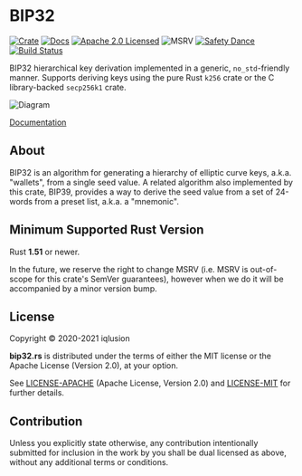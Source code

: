 # BIP32

[![Crate][crate-image]][crate-link]
[![Docs][docs-image]][docs-link]
[![Apache 2.0 Licensed][license-image]][license-link]
![MSRV][rustc-image]
[![Safety Dance][safety-image]][safety-link]
[![Build Status][build-image]][build-link]

BIP32 hierarchical key derivation implemented in a generic, `no_std`-friendly
manner. Supports deriving keys using the pure Rust `k256` crate or the
C library-backed `secp256k1` crate.

![Diagram](https://raw.githubusercontent.com/bitcoin/bips/4bc05ff903cb47eb18ce58a9836de1ac13ecf1b7/bip-0032/derivation.png)

[Documentation][docs-link]

## About

BIP32 is an algorithm for generating a hierarchy of elliptic curve keys,
a.k.a. "wallets", from a single seed value. A related algorithm also
implemented by this crate, BIP39, provides a way to derive the seed value
from a set of 24-words from a preset list, a.k.a. a "mnemonic".

## Minimum Supported Rust Version

Rust **1.51** or newer.

In the future, we reserve the right to change MSRV (i.e. MSRV is out-of-scope
for this crate's SemVer guarantees), however when we do it will be accompanied by
a minor version bump.

## License

Copyright © 2020-2021 iqlusion

**bip32.rs** is distributed under the terms of either the MIT license
or the Apache License (Version 2.0), at your option.

See [LICENSE-APACHE] (Apache License, Version 2.0) and [LICENSE-MIT] for
further details.

## Contribution

Unless you explicitly state otherwise, any contribution intentionally
submitted for inclusion in the work by you shall be dual licensed as above,
without any additional terms or conditions.

[//]: # (badges)

[crate-image]: https://img.shields.io/crates/v/bip32.svg
[crate-link]: https://crates.io/crates/bip32
[docs-image]: https://docs.rs/bip32/badge.svg
[docs-link]: https://docs.rs/bip32/
[license-image]: https://img.shields.io/badge/license-Apache2.0-blue.svg
[license-link]: https://github.com/iqlusioninc/crates/blob/main/LICENSE
[rustc-image]: https://img.shields.io/badge/rustc-1.51+-blue.svg
[safety-image]: https://img.shields.io/badge/unsafe-forbidden-success.svg
[safety-link]: https://github.com/rust-secure-code/safety-dance/
[build-image]: https://github.com/iqlusioninc/crates/actions/workflows/bip32.yml/badge.svg
[build-link]: https://github.com/iqlusioninc/crates/actions/workflows/bip32.yml

[//]: # (links)

[bip32]: https://github.com/bitcoin/bips/blob/master/bip-0032.mediawiki
[libsecp256k1 C library]: https://github.com/bitcoin-core/secp256k1
[`secp256k1` Rust crate]: https://github.com/rust-bitcoin/rust-secp256k1/
[LICENSE-APACHE]: https://github.com/iqlusioninc/crates/blob/main/bip32/LICENSE-APACHE
[LICENSE-MIT]: https://github.com/iqlusioninc/crates/blob/main/bip32/LICENSE-MIT
